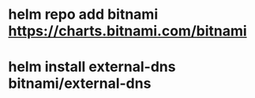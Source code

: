# helm repo add bitnami https://charts.bitnami.com/bitnami
# helm install external-dns bitnami/external-dns
